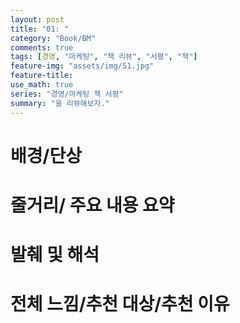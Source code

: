 ```yaml
---
layout: post
title: "01: "
category: "Book/BM"
comments: true
tags: [경영, "마케팅", "책 리뷰", "서평", "책"]
feature-img: "assets/img/51.jpg"
feature-title:
use_math: true
series: "경영/마케팅 책 서평"
summary: "을 리뷰해보자."
---
```


# 배경/단상

# 줄거리/ 주요 내용 요약

# 발췌 및 해석

# 전체 느낌/추천 대상/추천 이유
